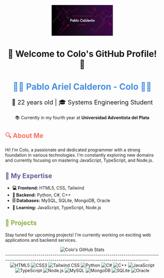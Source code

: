 <div align="center">
<img src="banner.png" width="200"/>
</div>
<div align="center">
  <h1>🌟 Welcome to Colo's GitHub Profile! 🌟</h1>
</div>

<div align="center">
  <h1 style="color: #4A90E2;">👨‍💻 Pablo Ariel Calderon - Colo 👨‍💻</h1>
  <p style="font-size: 20px;">🎂 22 years old | 🎓 Systems Engineering Student</p>
  <p>📚 Currently in my fourth year at <strong>Universidad Adventista del Plata</strong></p>
</div>

<div style="margin-top: 20px;">
  <h2 style="color: #FF6F61;">🔍 About Me</h2>
  <p>Hi! I'm Colo, a passionate and dedicated programmer with a strong foundation in various technologies. I'm constantly exploring new domains and currently focusing on mastering JavaScript, TypeScript, and Node.js.</p>
</div>

<div style="margin-top: 20px;">
  <h2 style="color: #6B5B95;">🚀 My Expertise</h2>
  <ul>
    <li><strong>💻 Frontend:</strong> HTML5, CSS, Tailwind</li>
    <li><strong>🔧 Backend:</strong> Python, C#, C++</li>
    <li><strong>🗄️ Databases:</strong> MySQL, SQLite, MongoDB, Oracle</li>
    <li><strong>📘 Learning:</strong> JavaScript, TypeScript, Node.js</li>
  </ul>
</div>

<div style="margin-top: 20px;">
  <h2 style="color: #88B04B;">📂 Projects</h2>
  <p>Stay tuned for upcoming projects! I'm currently working on exciting web applications and backend services.</p>
</div>

<div align="center">
  <img src="https://github-readme-stats.vercel.app/api?username=Colo01&show_icons=true&theme=radical" alt="Colo's GitHub Stats">
</div>
<div>
-------------------------------------------------------------------------------------------------------------------------------------------------------
</div>
<div align="center" margin-top: 50px;>
  <img src="https://img.shields.io/badge/HTML5-E34F26?style=for-the-badge&logo=html5&logoColor=white" alt="HTML5">
  <img src="https://img.shields.io/badge/CSS3-1572B6?style=for-the-badge&logo=css3&logoColor=white" alt="CSS3">
  <img src="https://img.shields.io/badge/Tailwind_CSS-38B2AC?style=for-the-badge&logo=tailwind-css&logoColor=white" alt="Tailwind CSS">
  <img src="https://img.shields.io/badge/Python-3776AB?style=for-the-badge&logo=python&logoColor=white" alt="Python">
  <img src="https://img.shields.io/badge/C%23-239120?style=for-the-badge&logo=c-sharp&logoColor=white" alt="C#">
  <img src="https://img.shields.io/badge/C++-00599C?style=for-the-badge&logo=c%2B%2B&logoColor=white" alt="C++">
  <img src="https://img.shields.io/badge/JavaScript-F7DF1E?style=for-the-badge&logo=javascript&logoColor=black" alt="JavaScript">
  <img src="https://img.shields.io/badge/TypeScript-3178C6?style=for-the-badge&logo=typescript&logoColor=white" alt="TypeScript">
  <img src="https://img.shields.io/badge/Node.js-339933?style=for-the-badge&logo=node-dot-js&logoColor=white" alt="Node.js">
  <img src="https://img.shields.io/badge/MySQL-4479A1?style=for-the-badge&logo=mysql&logoColor=white" alt="MySQL">
  <img src="https://img.shields.io/badge/MongoDB-4EA94B?style=for-the-badge&logo=mongodb&logoColor=white" alt="MongoDB">
  <img src="https://img.shields.io/badge/SQLite-003B57?style=for-the-badge&logo=sqlite&logoColor=white" alt="SQLite">
  <img src="https://img.shields.io/badge/Oracle-F80000?style=for-the-badge&logo=oracle&logoColor=white" alt="Oracle">
</div>
